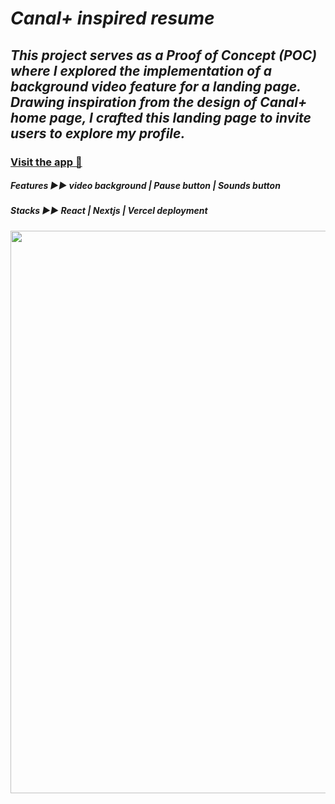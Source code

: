 *<h1>Canal+ inspired resume</h1>*

*<h2 >This project serves as a Proof of Concept (POC) where I explored the implementation of a background video feature for a landing page. Drawing inspiration from the design of Canal+ home page, I crafted this landing page to invite users to explore my profile. </h2>*

### [Visit the app 👀](https://canal-plus-inspired-landing-page.vercel.app/)

*<h5 align="left">Features ▶︎▶︎ video background | Pause button | Sounds button </h5>*
*<h5 align="left">Stacks ▶︎▶︎ React | Nextjs | Vercel deployment</h5>*




<p align="center" >
<img align="center" width="900" src="https://res.cloudinary.com/dps4zteie/image/upload/v1701092677/Capture_d_e%CC%81cran_2023-11-27_a%CC%80_14.43.25_td14nq.png"/>
</p>




